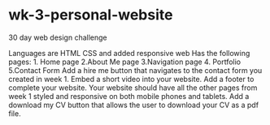 # wk-3-personal-website
30 day web design challenge

 Languages are HTML CSS and added responsive web 
       Has the following pages:
                1. Home page
                2.About Me page
                3.Navigation page
                4. Portfolio
                5.Contact Form
 Add a hire me button that navigates to the contact form you created in week 1.
Embed a short video into your website.
Add a footer to complete your website.
Your website should have all the other pages from week 1 styled and responsive on both mobile phones and tablets.
Add a download my CV button that allows the user to download your CV as a pdf file.
